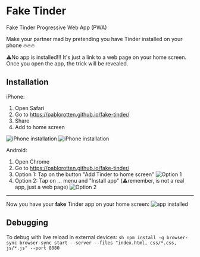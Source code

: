 # Fake Tinder

Fake Tinder Progressive Web App (PWA)

Make your partner mad by pretending you have Tinder installed on your phone 🔥🔥🔥

⚠️No app is installed!!!️ It's just a link to a web page on your home screen. Once you open the app, the trick will be revealed.

## Installation

iPhone:
1. Open Safari 
2. Go to https://pablorotten.github.io/fake-tinder/
3. Share 
4. Add to home screen

![iPhone installation](images/iphone-installation-1.jpeg)
![iPhone installation](images/iphone-installation-2.jpeg)

Android:
1. Open Chrome
2. Go to https://pablorotten.github.io/fake-tinder/
3. Option 1: Tap on the button "Add Tinder to home screen"
![Option 1](images/android-installation-1.jpeg)
4. Option 2: Tap on ... menu and "Install app" (⚠️remember, is not a real app, just a web page)
![Option 2](images/android-installation-2.jpeg)
-----
Now you have your **fake** Tinder app on your home screen:
![app installed](images/result.jpeg)

## Debugging

To debug with live reload in external devices:
``sh
npm install -g browser-sync
browser-sync start --server --files "index.html, css/*.css, js/*.js" --port 8080
``
